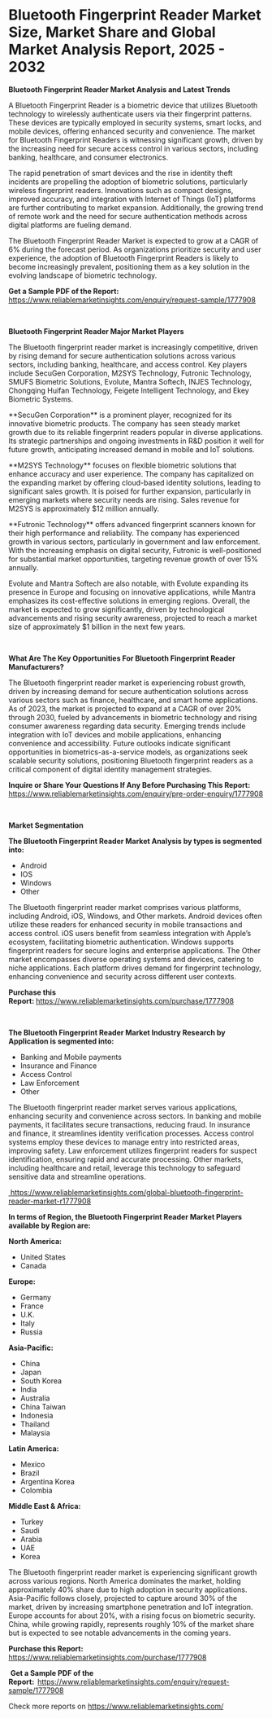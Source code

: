 <p><h1>Bluetooth Fingerprint Reader Market Size, Market Share and Global Market Analysis Report, 2025 - 2032</h1></p><p><strong>Bluetooth Fingerprint Reader Market Analysis and Latest Trends</strong></p>
<p><p>A Bluetooth Fingerprint Reader is a biometric device that utilizes Bluetooth technology to wirelessly authenticate users via their fingerprint patterns. These devices are typically employed in security systems, smart locks, and mobile devices, offering enhanced security and convenience. The market for Bluetooth Fingerprint Readers is witnessing significant growth, driven by the increasing need for secure access control in various sectors, including banking, healthcare, and consumer electronics.</p><p>The rapid penetration of smart devices and the rise in identity theft incidents are propelling the adoption of biometric solutions, particularly wireless fingerprint readers. Innovations such as compact designs, improved accuracy, and integration with Internet of Things (IoT) platforms are further contributing to market expansion. Additionally, the growing trend of remote work and the need for secure authentication methods across digital platforms are fueling demand.</p><p>The Bluetooth Fingerprint Reader Market is expected to grow at a CAGR of 6% during the forecast period. As organizations prioritize security and user experience, the adoption of Bluetooth Fingerprint Readers is likely to become increasingly prevalent, positioning them as a key solution in the evolving landscape of biometric technology.</p></p>
<p><strong>Get a Sample PDF of the Report:&nbsp;</strong> <a href="https://www.reliablemarketinsights.com/enquiry/request-sample/1777908?utm_campaign=3204&utm_medium=2&utm_source=Github&utm_content=ia&utm_term=09042025&utm_id=bluetooth-fingerprint-reader">https://www.reliablemarketinsights.com/enquiry/request-sample/1777908</a></p>
<p>&nbsp;</p>
<p><strong>Bluetooth Fingerprint Reader Major Market Players</strong></p>
<p><p>The Bluetooth fingerprint reader market is increasingly competitive, driven by rising demand for secure authentication solutions across various sectors, including banking, healthcare, and access control. Key players include SecuGen Corporation, M2SYS Technology, Futronic Technology, SMUFS Biometric Solutions, Evolute, Mantra Softech, INJES Technology, Chongqing Huifan Technology, Feigete Intelligent Technology, and Ekey Biometric Systems.</p><p>**SecuGen Corporation** is a prominent player, recognized for its innovative biometric products. The company has seen steady market growth due to its reliable fingerprint readers popular in diverse applications. Its strategic partnerships and ongoing investments in R&D position it well for future growth, anticipating increased demand in mobile and IoT solutions. </p><p>**M2SYS Technology** focuses on flexible biometric solutions that enhance accuracy and user experience. The company has capitalized on the expanding market by offering cloud-based identity solutions, leading to significant sales growth. It is poised for further expansion, particularly in emerging markets where security needs are rising. Sales revenue for M2SYS is approximately $12 million annually.</p><p>**Futronic Technology** offers advanced fingerprint scanners known for their high performance and reliability. The company has experienced growth in various sectors, particularly in government and law enforcement. With the increasing emphasis on digital security, Futronic is well-positioned for substantial market opportunities, targeting revenue growth of over 15% annually.</p><p>Evolute and Mantra Softech are also notable, with Evolute expanding its presence in Europe and focusing on innovative applications, while Mantra emphasizes its cost-effective solutions in emerging regions. Overall, the market is expected to grow significantly, driven by technological advancements and rising security awareness, projected to reach a market size of approximately $1 billion in the next few years.</p></p>
<p>&nbsp;</p>
<p><strong>What Are The Key Opportunities For Bluetooth Fingerprint Reader Manufacturers?</strong></p>
<p><p>The Bluetooth fingerprint reader market is experiencing robust growth, driven by increasing demand for secure authentication solutions across various sectors such as finance, healthcare, and smart home applications. As of 2023, the market is projected to expand at a CAGR of over 20% through 2030, fueled by advancements in biometric technology and rising consumer awareness regarding data security. Emerging trends include integration with IoT devices and mobile applications, enhancing convenience and accessibility. Future outlooks indicate significant opportunities in biometrics-as-a-service models, as organizations seek scalable security solutions, positioning Bluetooth fingerprint readers as a critical component of digital identity management strategies.</p></p>
<p><strong>Inquire or Share Your Questions If Any Before Purchasing This Report:</strong> <a href="https://www.reliablemarketinsights.com/enquiry/pre-order-enquiry/1777908?utm_campaign=3204&utm_medium=2&utm_source=Github&utm_content=ia&utm_term=09042025&utm_id=bluetooth-fingerprint-reader">https://www.reliablemarketinsights.com/enquiry/pre-order-enquiry/1777908</a></p>
<p>&nbsp;</p>
<p><strong>Market Segmentation</strong></p>
<p><strong>The Bluetooth Fingerprint Reader Market Analysis by types is segmented into:</strong></p>
<p><ul><li>Android</li><li>IOS</li><li>Windows</li><li>Other</li></ul></p>
<p><p>The Bluetooth fingerprint reader market comprises various platforms, including Android, iOS, Windows, and Other markets. Android devices often utilize these readers for enhanced security in mobile transactions and access control. iOS users benefit from seamless integration with Apple’s ecosystem, facilitating biometric authentication. Windows supports fingerprint readers for secure logins and enterprise applications. The Other market encompasses diverse operating systems and devices, catering to niche applications. Each platform drives demand for fingerprint technology, enhancing convenience and security across different user contexts.</p></p>
<p><strong>Purchase this Report:&nbsp;</strong><a href="https://www.reliablemarketinsights.com/purchase/1777908?utm_campaign=3204&utm_medium=2&utm_source=Github&utm_content=ia&utm_term=09042025&utm_id=bluetooth-fingerprint-reader">https://www.reliablemarketinsights.com/purchase/1777908</a></p>
<p>&nbsp;</p>
<p><strong>The Bluetooth Fingerprint Reader Market Industry Research by Application is segmented into:</strong></p>
<p><ul><li>Banking and Mobile payments</li><li>Insurance and Finance</li><li>Access Control</li><li>Law Enforcement</li><li>Other</li></ul></p>
<p><p>The Bluetooth fingerprint reader market serves various applications, enhancing security and convenience across sectors. In banking and mobile payments, it facilitates secure transactions, reducing fraud. In insurance and finance, it streamlines identity verification processes. Access control systems employ these devices to manage entry into restricted areas, improving safety. Law enforcement utilizes fingerprint readers for suspect identification, ensuring rapid and accurate processing. Other markets, including healthcare and retail, leverage this technology to safeguard sensitive data and streamline operations.</p></p>
<p><a href="https://www.reliablemarketinsights.com/global-bluetooth-fingerprint-reader-market-r1777908?utm_campaign=3204&utm_medium=2&utm_source=Github&utm_content=ia&utm_term=09042025&utm_id=bluetooth-fingerprint-reader">&nbsp;https://www.reliablemarketinsights.com/global-bluetooth-fingerprint-reader-market-r1777908</a></p>
<p><strong>In terms of Region, the Bluetooth Fingerprint Reader Market Players available by Region are:</strong></p>
<p>
    <p> <strong> North America: </strong>
        <ul>
            <li>United States</li>
            <li>Canada</li>
        </ul>
        </p> 
    <p> <strong> Europe: </strong>
        <ul>
            <li>Germany</li>
            <li>France</li>
            <li>U.K.</li>
            <li>Italy</li>
            <li>Russia</li>
        </ul>
        </p> 
    <p> <strong> Asia-Pacific: </strong>
        <ul>
            <li>China</li>
            <li>Japan</li>
            <li>South Korea</li>
            <li>India</li>
            <li>Australia</li>
            <li>China Taiwan</li>
            <li>Indonesia</li>
            <li>Thailand</li>
            <li>Malaysia</li>
        </ul>
        </p> 
    <p> <strong> Latin America: </strong>
        <ul>
            <li>Mexico</li>
            <li>Brazil</li>
            <li>Argentina Korea</li>
            <li>Colombia</li>
        </ul>
        </p> 
    <p> <strong> Middle East & Africa: </strong>
        <ul>
            <li>Turkey</li>
            <li>Saudi</li>
            <li>Arabia</li>
            <li>UAE</li>
            <li>Korea</li>
        </ul>
    </p>
    </p>
<p><p>The Bluetooth fingerprint reader market is experiencing significant growth across various regions. North America dominates the market, holding approximately 40% share due to high adoption in security applications. Asia-Pacific follows closely, projected to capture around 30% of the market, driven by increasing smartphone penetration and IoT integration. Europe accounts for about 20%, with a rising focus on biometric security. China, while growing rapidly, represents roughly 10% of the market share but is expected to see notable advancements in the coming years.</p></p>
<p><strong>Purchase this Report: </strong><a href="https://www.reliablemarketinsights.com/purchase/1777908?utm_campaign=3204&utm_medium=2&utm_source=Github&utm_content=ia&utm_term=09042025&utm_id=bluetooth-fingerprint-reader">https://www.reliablemarketinsights.com/purchase/1777908</a></p>
<p>&nbsp;<strong>Get a Sample PDF of the Report:&nbsp;&nbsp;</strong><a href="https://www.reliablemarketinsights.com/enquiry/request-sample/1777908?utm_campaign=3204&utm_medium=2&utm_source=Github&utm_content=ia&utm_term=09042025&utm_id=bluetooth-fingerprint-reader">https://www.reliablemarketinsights.com/enquiry/request-sample/1777908</a></p>
<p><strong></strong></p>
<p>Check more reports on <a href="https://www.reliablemarketinsights.com/?utm_campaign=3204&utm_medium=2&utm_source=Github&utm_content=ia&utm_term=09042025&utm_id=bluetooth-fingerprint-reader">https://www.reliablemarketinsights.com/</a></p>